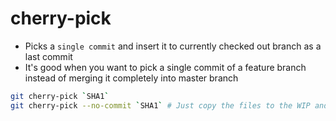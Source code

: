 # cherry-pick

- Picks a `single commit` and insert it to currently checked out branch as a last commit
- It's good when you want to pick a single commit of a feature branch instead of merging it completely into master branch

```sh
git cherry-pick `SHA1`
git cherry-pick --no-commit `SHA1` # Just copy the files to the WIP and stage them (no commit)
```
